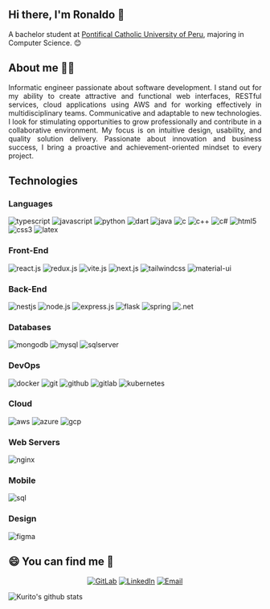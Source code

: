 ## Hi there, I'm Ronaldo 👋
A bachelor student at <a href="https://www.pucp.edu.pe">Pontifical Catholic University of Peru</a>, majoring in Computer Science. 😊

## About me 🧑‍💻
<p align="justify">
Informatic engineer passionate about software development. I stand out for my ability to create attractive and functional web interfaces, RESTful services, cloud applications using AWS and for working effectively in multidisciplinary teams. Communicative and adaptable to new technologies. I look for stimulating opportunities to grow professionally and contribute in a collaborative environment. My focus is on intuitive design, usability, and quality solution delivery. Passionate about innovation and business success, I bring a proactive and achievement-oriented mindset to every project.
</p>

## Technologies
### Languages
<img src="https://img.shields.io/badge/typescript-%23007ACC.svg?style=for-the-badge&logo=typescript&logoColor=white" alt="typescript"></img>
<img src="https://img.shields.io/badge/javascript-%23323330.svg?style=for-the-badge&logo=javascript&logoColor=%23F7DF1E" alt="javascript"></img>
<img src="https://img.shields.io/badge/python-3670A0?style=for-the-badge&logo=python&logoColor=ffdd54" alt="python"></img>
<img src="https://img.shields.io/badge/dart-%230175C2.svg?style=for-the-badge&logo=dart&logoColor=white" alt="dart"></img>
<img src="https://img.shields.io/badge/java-%23ED8B00.svg?style=for-the-badge&logo=openjdk&logoColor=white" alt="java"></img>
<img src="https://img.shields.io/badge/c-%2300599C.svg?style=for-the-badge&logo=c&logoColor=white" alt="c"></img>
<img src="https://img.shields.io/badge/c++-%2300599C.svg?style=for-the-badge&logo=c%2B%2B&logoColor=white" alt="c++"></img>
<img src="https://img.shields.io/badge/c%23-%23239120.svg?style=for-the-badge&logo=c-sharp&logoColor=white" alt="c#"></img>
<img src="https://img.shields.io/badge/html5-%23E34F26.svg?style=for-the-badge&logo=html5&logoColor=white" alt="html5"></img>
<img src="https://img.shields.io/badge/css3-%231572B6.svg?style=for-the-badge&logo=css3&logoColor=white" alt="css3"></img>
<img src="https://img.shields.io/badge/latex-%23008080.svg?style=for-the-badge&logo=latex&logoColor=white" alt="latex"></img>

### Front-End
<img src="https://img.shields.io/badge/react-%2320232a.svg?style=for-the-badge&logo=react&logoColor=%2361DAFB" alt="react.js"></img>
<img src="https://img.shields.io/badge/redux-%23593d88.svg?style=for-the-badge&logo=redux&logoColor=white" alt="redux.js"></img>
<img src="https://img.shields.io/badge/vite-%23646CFF.svg?style=for-the-badge&logo=vite&logoColor=white" alt="vite.js"></img>
<img src="https://img.shields.io/badge/Next-black?style=for-the-badge&logo=next.js&logoColor=white" alt="next.js"></img>
<img src="https://img.shields.io/badge/tailwindcss-%2338B2AC.svg?style=for-the-badge&logo=tailwind-css&logoColor=white" alt="tailwindcss"></img>
<img src="https://img.shields.io/badge/MUI-%230081CB.svg?style=for-the-badge&logo=mui&logoColor=white" alt="material-ui"></img>

### Back-End
<img src="https://img.shields.io/badge/nestjs-%23E0234E.svg?style=for-the-badge&logo=nestjs&logoColor=white" alt="nestjs"></img>
<img src="https://img.shields.io/badge/node.js-6DA55F?style=for-the-badge&logo=node.js&logoColor=white" alt="node.js"></img>
<img src="https://img.shields.io/badge/express.js-%23404d59.svg?style=for-the-badge&logo=express&logoColor=%2361DAFB" alt="express.js"></img>
<img src="https://img.shields.io/badge/flask-%23000.svg?style=for-the-badge&logo=flask&logoColor=white" alt="flask"></img>
<img src="https://img.shields.io/badge/spring-%236DB33F.svg?style=for-the-badge&logo=spring&logoColor=white" alt="spring"></img>
<img src="https://img.shields.io/badge/.NET-5C2D91?style=for-the-badge&logo=.net&logoColor=white" alt=".net"></img>

### Databases
<img src="https://img.shields.io/badge/MongoDB-%234ea94b.svg?style=for-the-badge&logo=mongodb&logoColor=white" alt="mongodb"></img>
<img src="https://img.shields.io/badge/mysql-%2300f.svg?style=for-the-badge&logo=mysql&logoColor=white" alt="mysql"></img>
<img src="https://img.shields.io/badge/Microsoft%20SQL%20Server-CC2927?style=for-the-badge&logo=microsoft%20sql%20server&logoColor=white" alt="sqlserver"></img>

### DevOps
<img src="https://img.shields.io/badge/docker-%230db7ed.svg?style=for-the-badge&logo=docker&logoColor=white" alt="docker"></img>
<img src="https://img.shields.io/badge/git-%23F05033.svg?style=for-the-badge&logo=git&logoColor=white" alt="git"></img>
<img src="https://img.shields.io/badge/github-%23121011.svg?style=for-the-badge&logo=github&logoColor=white" alt="github"></img>
<img src="https://img.shields.io/badge/gitlab-%23181717.svg?style=for-the-badge&logo=gitlab&logoColor=white" alt="gitlab"></img>
<img src="https://img.shields.io/badge/kubernetes-%23326ce5.svg?style=for-the-badge&logo=kubernetes&logoColor=white" alt="kubernetes"></img>

### Cloud
<img src="https://img.shields.io/badge/AWS-%23FF9900.svg?style=for-the-badge&logo=amazon-aws&logoColor=white" alt="aws"></img>
<img src="https://img.shields.io/badge/azure-%230072C6.svg?style=for-the-badge&logo=microsoftazure&logoColor=white" alt="azure"></img>
<img src="https://img.shields.io/badge/GoogleCloud-%234285F4.svg?style=for-the-badge&logo=google-cloud&logoColor=white" alt="gcp"></img>

### Web Servers
<img src="https://img.shields.io/badge/nginx-%23009639.svg?style=for-the-badge&logo=nginx&logoColor=white" alt="nginx"></img>

### Mobile
<img src="https://img.shields.io/badge/Flutter-%2302569B.svg?style=for-the-badge&logo=Flutter&logoColor=white" alt="sql"></img>

### Design 
<img src="https://img.shields.io/badge/Figma-F24E1E?style=for-the-badge&logo=figma&logoColor=white" alt="figma"></img>

## 😄 You can find me 🤝​
<p align="center">
   <a href="https://gitlab.com/Kurito" target="_blank"><img alt="GitLab" src="https://img.shields.io/badge/GitLab-@Kurito-blue?style=flat&logo=gitlab"></a>
   <a href="https://www.linkedin.com/in/ronaldotunquecahui" target="_blank"><img alt="LinkedIn" src="https://img.shields.io/badge/LinkedIn-@ronaldotunquecahui-blue?style=flat&logo=linkedin"></a>
   <a href="mailto:ronaldo.tunque@pucp.edu.pe"><img alt="Email" src="https://img.shields.io/badge/Email-ronaldo.tunque@pucp.edu.pe-blue?style=flat&logo=gmail"></a>
</p>

![Kurito's github stats](https://github-readme-stats.vercel.app/api?username=SfrRonaldo)
<!--
https://ileriayo.github.io/markdown-badges/
```javascript
const aboutMe = {
   pronouns: "he" | "him",
   code: [Javascript, HTML, CSS, Python, Java, CSharp, Dart, Kotlin],
   technologies: {
      frontEnd: {
         js: ["React", "Vue"],
         css: ["Material-UI", "Tailwind CSS", "Bootstrap"]
      },
      backEnd: {
         java: ["Spring"],
         js: ["Node", "Express"],
         python: ["Flask, FastAPI"]
      },
      databases: ["MongoDB", "MySQL", "SQLServer"],
      mobile: ["Android", "Flutter"]
   },
   currentOccupation: ["Open for job opportunities"],
   challenge: "I'm working towards being able to run a marathon.",
};
```

<h3> 😄 You can find me </h3>
<a href="https://john-portfolio-eight.vercel.app"><img src="https://img.shields.io/badge/website-000000?style=for-the-badge&logo=About.me&logoColor=white" alt="website"> </img> </a>


![Kurito's github stats](https://github-readme-stats.vercel.app/api?username=SfrRonaldo)

**SfrRonaldo/SfrRonaldo** is a ✨ _special_ ✨ repository because its `README.md` (this file) appears on your GitHub profile.

Here are some ideas to get you started:

- 🔭 I’m currently working on ...
- 🌱 I’m currently learning ...
- 👯 I’m looking to collaborate on ...
- 🤔 I’m looking for help with ...
- 💬 Ask me about ...
- 📫 How to reach me: ...
- 😄 Pronouns: ...
- ⚡ Fun fact: ...
-->
